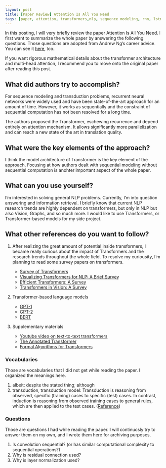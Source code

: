 ```yaml
---
layout: post
title: [Paper Review] Attention Is All You Need
tags: [paper, attention, transformers,nlp, sequence modeling, rnn, lstm, gru]
---
```


ln this posting, I will very briefly review the paper Attention Is All You Need. I first want to summarize the whole paper by answering the following questions. Those questions are adopted from Andrew Ng’s career advice. You can see it [here](https://scottsuk0306.github.io/2022/07/04/how-to-read-papers.html), too.

If you want rigorous mathematical details about the transformer architecture and multi-head attention, I recommend you to move onto the original paper after reading this post.

## What did authors try to accomplish?
  
  For sequence modeling and transduction problems, recurrent neural networks were widely used and have been state-of-the-art approach for an amount of time. However, it works as sequentially and the constraint of sequential computation has not been resolved for a long time.
  
  The authors proposed the Transformer, eschewing recurrence and depend entirely on attention mechanism. It allows significantly more parallelization and can reach a new state of the art in translation quality.

## What were the key elements of the approach?
  
  I think the model architecture of Transformer is the key element of the approach. Focusing at how authors dealt with sequential modeling without sequential computation is anohter important aspect of the whole paper.

## What can you use yourself?
  
  I’m interested in solving general NLP problems. Currently, I’m into question answering and information retrieval. I briefly know that current NLP research trends are highly dependent on transformers, but only in NLP but also Vision, Graphs, and so much more. I would like to use Transformers, or Transformer-based models for my side project.

## What other references do you want to follow?
  
  1. After realizing the great amount of potential inside transformers, I became really curious about the impact of Transformers and the research trends throughout the whole field. To resolve my curiousity, I’m planning to read some survey papers on transformers.
     - [Survey of Transformers](https://arxiv.org/abs/2106.04554)
     - [Visualizing Transformers for NLP: A Brief Survey](https://ieeexplore.ieee.org/abstract/document/9373074)
     - [Efficient Transformers: A Survey](https://dl.acm.org/doi/abs/10.1145/3530811)
     - [Transformers in Vision: A Survey](https://dl.acm.org/doi/abs/10.1145/3505244)
  
  2. Transformer-based language models
     - [GPT-1](https://www.cs.ubc.ca/~amuham01/LING530/papers/radford2018improving.pdf)
     - [GPT-2](https://d4mucfpksywv.cloudfront.net/better-language-models/language_models_are_unsupervised_multitask_learners.pdf)
     - [BERT](https://arxiv.org/abs/1810.04805)
  
  3. Supplementary materials
     - [Youtube video on text-to-text transformers](https://www.youtube.com/watch?v=v7diENO2mEA&t=1215s)
     - [The Annotated Transformer](https://nlp.seas.harvard.edu/2018/04/03/attention.html)
     - [Formal Algorithms for Transformers](https://arxiv.org/abs/2207.09238)


  ### Vocabularies
  Those are vocabularies that I did not get while reading the paper. I organized the meanings here.
  1. albeit: despite the stated thing; although
  2. transduction, transduction model: Transduction is reasoning from observed, specific (training) cases to specific (test) cases. In contrast, induction is reasoning from observed training cases to general rules, which are then applied to the test cases. ([Reference](https://towardsdatascience.com/inductive-vs-transductive-learning-e608e786f7d))

  ### Questions
  Those are questions I had while reading the paper. I will continuosly try to answer them on my own, and I wrote them here for archiving purposes.

  1. Is convolution sequential? (or has similar computational complexity to sequential operations?)
  2. Why is residual connection used?
  3. Why is layer normalization used?
